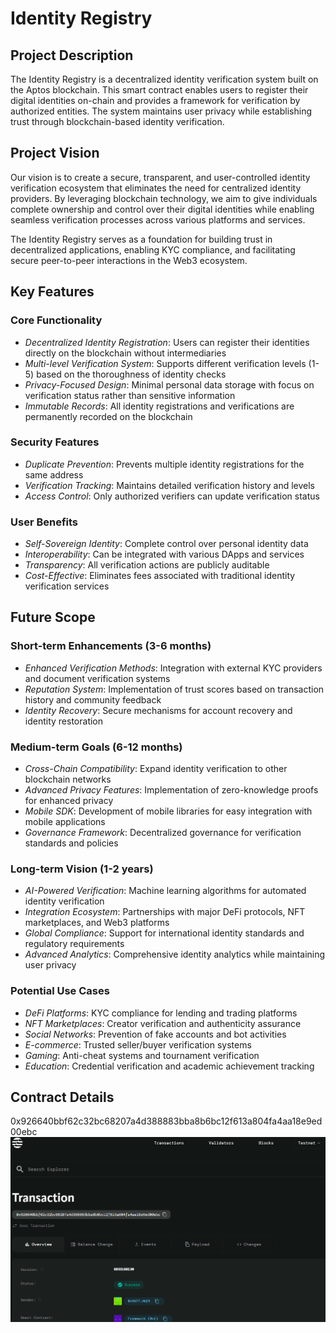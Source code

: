 # Identity Registry

## Project Description

The Identity Registry is a decentralized identity verification system built on the Aptos blockchain. This smart contract enables users to register their digital identities on-chain and provides a framework for verification by authorized entities. The system maintains user privacy while establishing trust through blockchain-based identity verification.

## Project Vision

Our vision is to create a secure, transparent, and user-controlled identity verification ecosystem that eliminates the need for centralized identity providers. By leveraging blockchain technology, we aim to give individuals complete ownership and control over their digital identities while enabling seamless verification processes across various platforms and services.

The Identity Registry serves as a foundation for building trust in decentralized applications, enabling KYC compliance, and facilitating secure peer-to-peer interactions in the Web3 ecosystem.

## Key Features

### Core Functionality
- *Decentralized Identity Registration*: Users can register their identities directly on the blockchain without intermediaries
- *Multi-level Verification System*: Supports different verification levels (1-5) based on the thoroughness of identity checks
- *Privacy-Focused Design*: Minimal personal data storage with focus on verification status rather than sensitive information
- *Immutable Records*: All identity registrations and verifications are permanently recorded on the blockchain

### Security Features
- *Duplicate Prevention*: Prevents multiple identity registrations for the same address
- *Verification Tracking*: Maintains detailed verification history and levels
- *Access Control*: Only authorized verifiers can update verification status

### User Benefits
- *Self-Sovereign Identity*: Complete control over personal identity data
- *Interoperability*: Can be integrated with various DApps and services
- *Transparency*: All verification actions are publicly auditable
- *Cost-Effective*: Eliminates fees associated with traditional identity verification services

## Future Scope

### Short-term Enhancements (3-6 months)
- *Enhanced Verification Methods*: Integration with external KYC providers and document verification systems
- *Reputation System*: Implementation of trust scores based on transaction history and community feedback
- *Identity Recovery*: Secure mechanisms for account recovery and identity restoration

### Medium-term Goals (6-12 months)
- *Cross-Chain Compatibility*: Expand identity verification to other blockchain networks
- *Advanced Privacy Features*: Implementation of zero-knowledge proofs for enhanced privacy
- *Mobile SDK*: Development of mobile libraries for easy integration with mobile applications
- *Governance Framework*: Decentralized governance for verification standards and policies

### Long-term Vision (1-2 years)
- *AI-Powered Verification*: Machine learning algorithms for automated identity verification
- *Integration Ecosystem*: Partnerships with major DeFi protocols, NFT marketplaces, and Web3 platforms
- *Global Compliance*: Support for international identity standards and regulatory requirements
- *Advanced Analytics*: Comprehensive identity analytics while maintaining user privacy

### Potential Use Cases
- *DeFi Platforms*: KYC compliance for lending and trading platforms
- *NFT Marketplaces*: Creator verification and authenticity assurance
- *Social Networks*: Prevention of fake accounts and bot activities
- *E-commerce*: Trusted seller/buyer verification systems
- *Gaming*: Anti-cheat systems and tournament verification
- *Education*: Credential verification and academic achievement tracking

## Contract Details

0x926640bbf62c32bc68207a4d388883bba8b6bc12f613a804fa4aa18e9ed00ebc
![alt text](image.png)